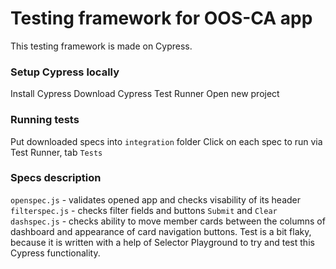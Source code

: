 # Testing framework for OOS-CA app

This testing framework is made on Cypress. 

### Setup Cypress locally
Install Cypress
Download Cypress Test Runner
Open new project

### Running tests
Put downloaded specs into `integration` folder
Click on each spec to run via Test Runner, tab `Tests`

### Specs description
`openspec.js` - validates opened app and checks visability of its header
`filterspec.js` - checks filter fields and buttons `Submit` and `Clear`
`dashspec.js` - checks ability to move member cards between the columns of dashboard and appearance of card navigation buttons. Test is a bit flaky, because it is written with a help of Selector Playground to try and test this Cypress functionality.



